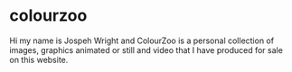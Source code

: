 # colourzoo
Hi my name is Jospeh Wright and ColourZoo is a personal collection of images, graphics animated or still and video that I have produced for sale on this website.
